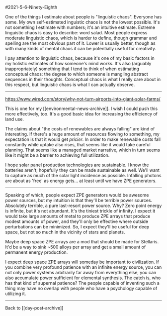 #2021-5-6-Ninety-Eighth

One of the things I estimate about people is "linguistic chaos".  Everyone has some.  My own self-estimated inguistic chaos is not the lowest possible.  It's not something I estimate with numbers; it's an intuitive estimate.  Extreme linguistic chaos is easy to describe: word salad.  Most people express moderate linguistic chaos, which is harder to define, though grammar and spelling are the most obvious part of it.  Lower is usually better, though as with many kinds of mental chaos it can be potentially useful for creativity.

I pay attention to linguistic chaos, because it's one of my basic factors in my holistic estimates of how someone's mind works.  It's also (arguably inappropriately) something that I tend to think of when estimating conceptual chaos: the degree to which someone is mangling abstract sequences in their thoughts.  Conceptual chaos is what I really care about in this respect, but linguistic chaos is what I can actually observe.

---
https://www.wired.com/story/why-not-turn-airports-into-giant-solar-farms/

This is one for my [[environmental-news-archive]].  I wish I could push this more effectively, too.  It's a good basic idea for increasing the efficiency of land use.

The claims about "the costs of renewables are always falling" are kind of interesting.  If there's a huge amount of resources flowing to something, my expectation is that it would get *pricier*.  In order to make renewable costs fall constantly while uptake also rises, that seems like it would take careful planning.  That seems like a managed market narrative, which in turn seems like it might be a barrier to achieving full utilization.

I hope solar panel production technologies are sustainable.  I know the batteries aren't; hopefully they can be made sustainable as well.  We'll want to capture as much of the solar light incidence as possible.  Infalling photons are about as 'free' as energy gets... at least until we have ZPE generators.

---
Speaking of which, people expect ZPE generators would be awesome power sources, but my intuition is that they'll be terrible power sources.  Absolutely terrible, a pure last-resort power source.  Why?  Zero point energy is infinite, but it's not abundant.  It's the tiniest trickle of infinity.  I expect it would take large amounts of metal to produce ZPE arrays that produce modest amounts of power, and they'll only be effective where outside perturbations can be minimized.  So, I expect they'll be useful for deep space, but not so much in the vicinity of stars and planets.

Maybe deep space ZPE arrays are a mod that should be made for Stellaris.  It'd be a way to sink ~500 alloys per array and get a small amount of permanent energy production.

I expect deep space ZPE arrays will someday be important to civilization.  If you combine very profound patience with an infinite energy source, you can not only power systems arbitrarily far away from everything else, you can also accumulate power sufficient for elemental synthesis.  The catch is, who has that kind of supernal patience?  The people capable of inventing such a thing may have no overlap with people who have a psychology capable of utilizing it.

---
Back to [[day-post-archive]]
